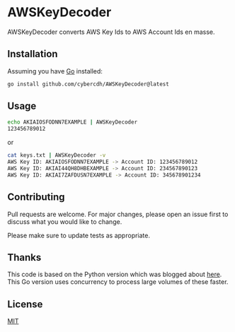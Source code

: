 # AWSKeyDecoder

AWSKeyDecoder converts AWS Key Ids to AWS Account Ids en masse.

## Installation

Assuming you have [Go](https://go.dev/doc/install) installed:

```bash
go install github.com/cybercdh/AWSKeyDecoder@latest
```

## Usage

```bash
echo AKIAIOSFODNN7EXAMPLE | AWSKeyDecoder
123456789012
```

or 
```bash
cat keys.txt | AWSKeyDecoder -v
AWS Key ID: AKIAIOSFODNN7EXAMPLE -> Account ID: 123456789012
AWS Key ID: AKIAI44QH8DHBEXAMPLE -> Account ID: 234567890123
AWS Key ID: AKIAI7ZAFDUSN7EXAMPLE -> Account ID: 345678901234
```

## Contributing

Pull requests are welcome. For major changes, please open an issue first
to discuss what you would like to change.

Please make sure to update tests as appropriate.

## Thanks

This code is based on the Python version which was blogged about [here](https://medium.com/@TalBeerySec/a-short-note-on-aws-key-id-f88cc4317489). This Go version uses concurrency to process large volumes of these faster.

## License

[MIT](https://choosealicense.com/licenses/mit/)